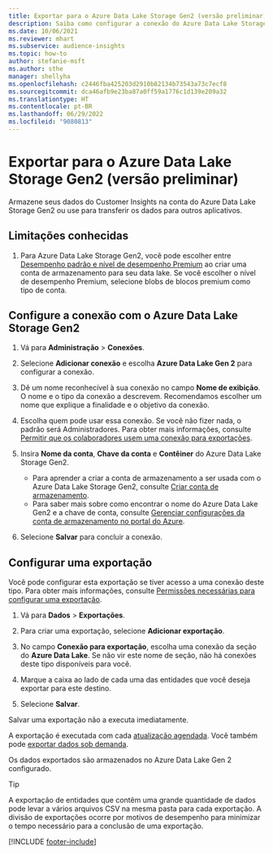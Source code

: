 ```yaml
---
title: Exportar para o Azure Data Lake Storage Gen2 (versão preliminar)
description: Saiba como configurar a conexão do Azure Data Lake Storage Gen2.
ms.date: 10/06/2021
ms.reviewer: mhart
ms.subservice: audience-insights
ms.topic: how-to
author: stefanie-msft
ms.author: sthe
manager: shellyha
ms.openlocfilehash: c2446fba425203d2910b82134b73543a73c7ecf8
ms.sourcegitcommit: dca46afb9e23ba87a0ff59a1776c1d139e209a32
ms.translationtype: HT
ms.contentlocale: pt-BR
ms.lasthandoff: 06/29/2022
ms.locfileid: "9080813"
---
```

# <a name="export-data-to-azure-data-lake-storage-gen2-preview"></a>Exportar para o Azure Data Lake Storage Gen2 (versão preliminar)

Armazene seus dados do Customer Insights na conta do Azure Data Lake Storage Gen2 ou use para transferir os dados para outros aplicativos.

## <a name="known-limitations"></a>Limitações conhecidas

1. Para Azure Data Lake Storage Gen2, você pode escolher entre [Desempenho padrão e nível de desempenho Premium](/azure/storage/blobs/create-data-lake-storage-account) ao criar uma conta de armazenamento para seu data lake. Se você escolher o nível de desempenho Premium, selecione blobs de blocos premium como tipo de conta.

## <a name="set-up-the-connection-to-azure-data-lake-storage-gen2"></a>Configure a conexão com o Azure Data Lake Storage Gen2

1. Vá para **Administração** > **Conexões**.

1. Selecione **Adicionar conexão** e escolha **Azure Data Lake Gen 2** para configurar a conexão.

1. Dê um nome reconhecível à sua conexão no campo **Nome de exibição**. O nome e o tipo da conexão a descrevem. Recomendamos escolher um nome que explique a finalidade e o objetivo da conexão.

1. Escolha quem pode usar essa conexão. Se você não fizer nada, o padrão será Administradores. Para obter mais informações, consulte [Permitir que os colaboradores usem uma conexão para exportações](connections.md#allow-contributors-to-use-a-connection-for-exports).

1. Insira **Nome da conta**, **Chave da conta** e **Contêiner** do Azure Data Lake Storage Gen2.
    - Para aprender a criar a conta de armazenamento a ser usada com o Azure Data Lake Storage Gen2, consulte [Criar conta de armazenamento](/azure/storage/blobs/create-data-lake-storage-account). 
    - Para saber mais sobre como encontrar o nome do Azure Data Lake Gen2 e a chave de conta, consulte [Gerenciar configurações da conta de armazenamento no portal do Azure](/azure/storage/common/storage-account-manage).

1. Selecione **Salvar** para concluir a conexão.

## <a name="configure-an-export"></a>Configurar uma exportação

Você pode configurar esta exportação se tiver acesso a uma conexão deste tipo. Para obter mais informações, consulte [Permissões necessárias para configurar uma exportação](export-destinations.md#set-up-a-new-export).

1. Vá para **Dados** > **Exportações**.

1. Para criar uma exportação, selecione **Adicionar exportação**.

1. No campo **Conexão para exportação**, escolha uma conexão da seção do **Azure Data Lake**. Se não vir este nome de seção, não há conexões deste tipo disponíveis para você.

1. Marque a caixa ao lado de cada uma das entidades que você deseja exportar para este destino.

1. Selecione **Salvar**.

Salvar uma exportação não a executa imediatamente.

A exportação é executada com cada [atualização agendada](system.md#schedule-tab).
Você também pode [exportar dados sob demanda](export-destinations.md#run-exports-on-demand).

Os dados exportados são armazenados no Azure Data Lake Gen 2 configurado.

> [!TIP]
> A exportação de entidades que contêm uma grande quantidade de dados pode levar a vários arquivos CSV na mesma pasta para cada exportação. A divisão de exportações ocorre por motivos de desempenho para minimizar o tempo necessário para a conclusão de uma exportação.

[!INCLUDE [footer-include](includes/footer-banner.md)]
